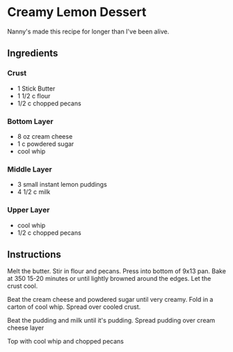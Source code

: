 # Creamy Lemon Dessert
Nanny's made this recipe for longer than I've been alive.

## Ingredients
### Crust
* 1 Stick Butter
* 1 1/2 c flour
* 1/2 c chopped pecans

### Bottom Layer
* 8 oz cream cheese
* 1 c powdered sugar
* cool whip

### Middle Layer
* 3 small instant lemon puddings
* 4 1/2 c milk

### Upper Layer
* cool whip
* 1/2 c chopped pecans

## Instructions
Melt the butter. Stir in flour and pecans. Press into bottom of 9x13 pan. Bake at 350 15-20 minutes or until lightly browned around the edges. Let the crust cool.

Beat the cream cheese and powdered sugar until very creamy. Fold in a carton of cool whip. Spread over cooled crust.

Beat the pudding and milk until it's pudding. Spread pudding over cream cheese layer

Top with cool whip and chopped pecans

